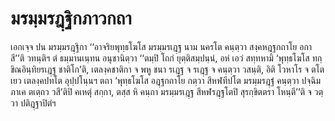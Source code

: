<h1>มรมฺมรฎฺฐิกภาวกถา</h1>
<p>เอกเจฺจ ปน มรมฺมรฎฺฐิกา ‘‘อาจริยพุทฺธโฆโส มรมฺมรเฎฺฐ  นาม นครโต  คนฺตฺวา สงฺคหฎฺฐกถาโย อกาสี’’ติ วทนฺติฯ ตํ ธมฺมานเนฺทน อนุชานิตฺวา ‘‘ตมฺปิ โถกํ ยุตฺติสมฺปนฺนํ, อหํ เอวํ สทฺทหามิ ‘พุทฺธโฆโส ทกฺขิณอินฺทิยรเฎฺฐ ชาติโก’ติ, เตลงฺคชาติกา จ พหู ชนา รเฎฺฐ จ  รเฎฺฐ จ คนฺตฺวา วสนฺติ,  อิติ โวหาโร จ ตโตเยว เตลงฺคปทโต อุปฺปโนฺนฯ ตถา ‘พุทฺธโฆโส อฎฺฐกถาโย กตฺวา สีหฬทีปโต มรมฺมรฎฺฐํ คนฺตฺวา ปจฺฉิมภาเค ตเตฺถว วสี’ติปิ คเหตุํ สกฺกา, ตสฺส หิ คนฺถา มรมฺมรเฎฺฐ สีหฬรฎฺฐโตปิ สุรกฺขิตตรา โหนฺตี’’ติ จ วตฺวา ปติฎฺฐาปิตํฯ</p>





